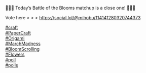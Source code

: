 🌸🌹🌻 Today’s Battle of the Blooms matchup is a close one! 🌸🌹🌻

Vote here &gt; &gt; &gt; [<span class="invisible">https://</span><span class="ellipsis">social.lol/@mihobu/11414128032</span><span class="invisible">0744373</span>](https://social.lol/@mihobu/114141280320744373)

[\#<span>craft</span>](https://social.lol/tags/craft)  
[\#<span>PaperCraft</span>](https://social.lol/tags/PaperCraft)  
[\#<span>Origami</span>](https://social.lol/tags/Origami)  
[\#<span>MarchMadness</span>](https://social.lol/tags/MarchMadness)  
[\#<span>BloomScrolling</span>](https://social.lol/tags/BloomScrolling)  
[\#<span>Flowers</span>](https://social.lol/tags/Flowers)  
[\#<span>poll</span>](https://social.lol/tags/poll)  
[\#<span>polls</span>](https://social.lol/tags/polls)